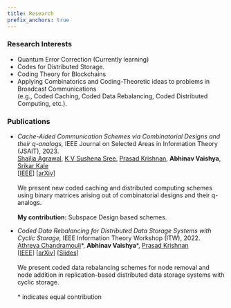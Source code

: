 ```yaml
---
title: Research
prefix_anchors: true
---
```


### Research Interests
- Quantum Error Correction (Currently learning)
- Codes for Distributed Storage.
- Coding Theory for Blockchains
- Applying Combinatorics and Coding-Theoretic ideas to problems in Broadcast Communications \
(e.g., Coded Caching, Coded Data Rebalancing, Coded Distributed Computing, etc.). 



### Publications

- <em>Cache-Aided Communication Schemes via Combinatorial Designs and their q-analogs, </em>IEEE Journal on Selected Areas in Information Theory (JSAIT), 2023. <br>
<a href="https://scholar.google.co.in/citations?user=YLYLvJ4AAAAJ&hl=en/"> Shailja Agrawal</a>, <a href="https://scholar.google.co.in/citations?user=xRnIXxUAAAAJ&hl=en"> K V Sushena Sree</a>, <a href="https://scholar.google.co.in/citations?user=OEdS9e4AAAAJ&hl=en">Prasad Krishnan</a>, <strong>Abhinav Vaishya</strong>, <a href="https://www.linkedin.com/in/srikar1234/">Srikar Kale</a><br>
[<a href="https://ieeexplore.ieee.org/document/10268092">IEEE</a>]
[<a href="https://arxiv.org/abs/2302.03452">arXiv</a>] <br><br>
We present new coded caching and distributed computing schemes using binary matrices arising out of combinatorial designs and their q-analogs.<br><br>
<strong>My contribution:</strong> Subspace Design based schemes.
              

- <em>Coded Data Rebalancing for Distributed Data Storage Systems with Cyclic Storage, </em>IEEE Information Theory Workshop (ITW), 2022.<br>
<a href="https://scholar.google.com/citations?user=40W8hwUAAAAJ&hl=en"> Athreya Chandramouli</a>\*, <strong>Abhinav Vaishya</strong>\*, <a href="https://scholar.google.co.in/citations?user=OEdS9e4AAAAJ&hl=en">Prasad Krishnan</a><br>
[<a href="https://ieeexplore.ieee.org/abstract/document/9965756">IEEE</a>]
[<a href="https://arxiv.org/abs/2205.06257">arXiv</a>]
[<a href="/../files/ITW2022_CDR_Presentation.pdf">Slides</a>]<br><br>
We present coded data rebalancing schemes for node removal and node addition in replication-based distributed data storage systems with cyclic storage. <br><br>
\* indicates equal contribution
